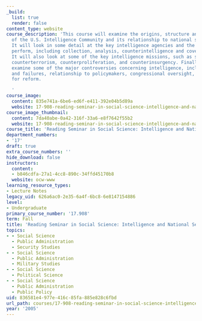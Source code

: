 ```yaml
---
_build:
  list: true
  render: false
content_type: website
course_description: 'This course will examine the origins, structure and functions
  of the U.S. Intelligence Community and its relationship to national security policy.
  It will look in some detail at the key intelligence agencies and the functions they
  perform, including collection, analysis, counterintelligence and covert action.
  It will also look at some of the key intelligence missions, such as strategic warning,
  counterterrorism, counterproliferation, and counterinsurgency. Finally, it will
  examine some of the major controversies concerning intelligence, including its successes
  and failures, relationship to policymakers, congressional oversight, and the need
  for reform.

  '
course_image:
  content: 835e741a-6be6-ed6f-e411-392e04b5d89a
  website: 17-908-reading-seminar-in-social-science-intelligence-and-national-security-fall-2005
course_image_thumbnail:
  content: 7da40abe-0a42-316f-33a6-e8f7642f55b2
  website: 17-908-reading-seminar-in-social-science-intelligence-and-national-security-fall-2005
course_title: 'Reading Seminar in Social Science: Intelligence and National Security'
department_numbers:
- '17'
draft: true
extra_course_numbers: ''
hide_download: false
instructors:
  content:
  - b846cdfa-27a1-4cc8-890c-34ffd45170b8
  website: ocw-www
learning_resource_types:
- Lecture Notes
legacy_uid: 626a6ac0-2e35-6a4f-6bc8-6e8147154886
level:
- Undergraduate
primary_course_number: '17.908'
term: Fall
title: 'Reading Seminar in Social Science: Intelligence and National Security'
topics:
- - Social Science
  - Public Administration
  - Security Studies
- - Social Science
  - Public Administration
  - Military Studies
- - Social Science
  - Political Science
- - Social Science
  - Public Administration
  - Public Policy
uid: 836581e4-977e-416c-85fa-885e828c6fbd
url_path: courses/17-908-reading-seminar-in-social-science-intelligence-and-national-security-fall-2005
year: '2005'
---
```

